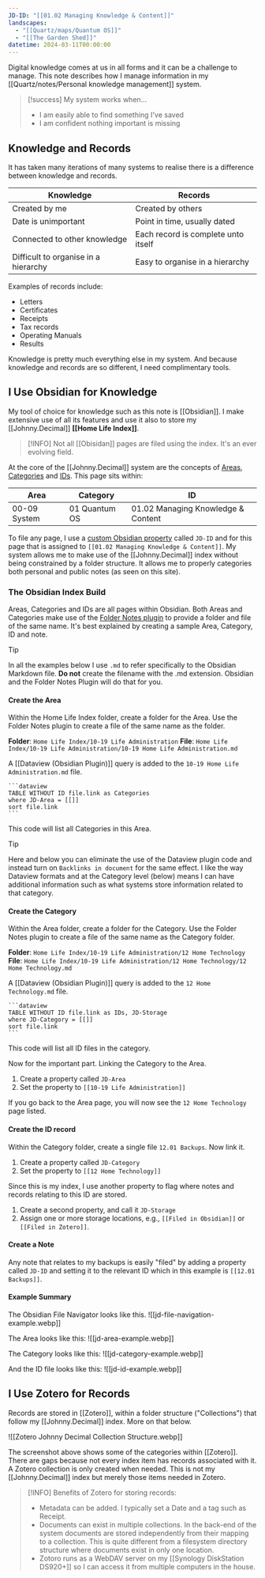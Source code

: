 ```yaml
---
JD-ID: "[[01.02 Managing Knowledge & Content]]"
landscapes:
  - "[[Quartz/maps/Quantum OS]]"
  - "[[The Garden Shed]]"
datetime: 2024-03-11T00:00:00
---
```

Digital knowledge comes at us in all forms and it can be a challenge to manage. This note describes how I manage information in my [[Quartz/notes/Personal knowledge management]] system.

> [!success] My system works when...
> - I am easily able to find something I've saved
> - I am confident nothing important is missing

## Knowledge and Records
It has taken many iterations of many systems to realise there is a difference between knowledge and records.

| Knowledge                            | Records                             |
| ------------------------------------ | ----------------------------------- |
| Created by me                        | Created by others                   |
| Date is unimportant                  | Point in time, usually dated        |
| Connected to other knowledge         | Each record is complete unto itself |
| Difficult to organise in a hierarchy | Easy to organise in a hierarchy     |
Examples of records include:
- Letters
- Certificates
- Receipts
- Tax records
- Operating Manuals
- Results

Knowledge is pretty much everything else in my system. And because knowledge and records are so different, I need complimentary tools.

## I Use Obsidian for Knowledge
My tool of choice for knowledge such as this note is [[Obsidian]]. I make extensive use of all its features and use it also to store my [[Johnny.Decimal]] **[[Home Life Index]]**.

> [!INFO] Not all [[Obisidan]] pages are filed using the index. It's an ever evolving field.

At the core of the [[Johnny.Decimal]] system are the concepts of [Areas, Categories](https://johnnydecimal.com/10-19-concepts/11-core/11.02-areas-and-categories/) and [IDs](https://johnnydecimal.com/10-19-concepts/11-core/11.03-ids/). This page sits within:

| Area         | Category      | ID                                 |
| ------------ | ------------- | ---------------------------------- |
| 00-09 System | 01 Quantum OS | 01.02 Managing Knowledge & Content |

To file any page, I use a [custom Obsidian property](https://help.obsidian.md/Editing+and+formatting/Properties) called `JD-ID` and for this page that is assigned to `[[01.02 Managing Knowledge & Content]]`. My system allows me to make use of the [[Johnny.Decimal]] index without being constrained by a folder structure. It allows me to properly categories both personal and public notes (as seen on this site).
### The Obsidian Index Build
Areas, Categories and IDs are all pages within Obsidian. Both Areas and Categories make use of the [Folder Notes plugin](https://github.com/LostPaul/obsidian-folder-notes) to provide a folder and file of the same name. It's best explained by creating a sample Area, Category, ID and note.

> [!TIP]
> In all the examples below I use `.md` to refer specifically to the Obsidian Markdown file. **Do not** create the filename with the .md extension. Obsidian and the Folder Notes Plugin will do that for you.
#### Create the Area
Within the Home Life Index folder, create a folder for the Area. Use the Folder Notes plugin to create a file of the same name as the folder.

**Folder**: `Home Life Index/10-19 Life Administration`
**File**: `Home Life Index/10-19 Life Administration/10-19 Home Life Administration.md`

A [[Dataview (Obsidian Plugin)]] query is added to the `10-19 Home Life Administration.md` file.

~~~
```dataview
TABLE WITHOUT ID file.link as Categories
where JD-Area = [[]]
sort file.link
```
~~~

This code will list all Categories in this Area.

> [!TIP]
> Here and below you can eliminate the use of the Dataview plugin code and instead turn on `Backlinks in document` for the same effect. I like the way Dataview formats and at the Category level (below) means I can have additional information such as what systems store information related to that category.
#### Create the Category
Within the Area folder, create a folder for the Category. Use the Folder Notes plugin to create a file of the same name as the Category folder.

**Folder**: `Home Life Index/10-19 Life Administration/12 Home Technology`
**File**: `Home Life Index/10-19 Life Administration/12 Home Technology/12 Home Technology.md`

A [[Dataview (Obsidian Plugin)]] query is added to the `12 Home Technology.md` file.

~~~
```dataview
TABLE WITHOUT ID file.link as IDs, JD-Storage
where JD-Category = [[]]
sort file.link
```
~~~
This  code will list all ID files in the category.

Now for the important part. Linking the Category to the Area. 

1. Create a property called `JD-Area`
2. Set the property to `[[10-19 Life Administration]]`

If you go back to the Area page, you will now see the `12 Home Technology` page listed.

#### Create the ID record
Within the Category folder, create a single file `12.01 Backups`.  Now link it.

1. Create a property called `JD-Category`
2. Set the property to `[[12 Home Technology]]`

Since this is my index, I use another property to flag where notes and records relating to this ID are stored.

1. Create a second property, and call it `JD-Storage`
2. Assign one or more storage locations, e.g., `[[Filed in Obsidian]]` or `[[Filed in Zotero]]`.

#### Create a Note
Any note that relates to my backups is easily "filed" by adding a property called `JD-ID` and setting it to the relevant ID which in this example is `[[12.01 Backups]]`.

#### Example Summary
The Obsidian File Navigator looks like this.
![[jd-file-navigation-example.webp]]

The Area looks like this:
![[jd-area-example.webp]]

The Category looks like this:
![[jd-category-example.webp]]

And the ID file looks like this:
![[jd-id-example.webp]]
## I Use Zotero for Records
Records are stored in [[Zotero]], within a folder structure ("Collections") that follow my [[Johnny.Decimal]] index. More on that below.

![[Zotero Johnny Decimal Collection Structure.webp]]

The screenshot above shows some of the categories within [[Zotero]]. There are gaps because not every index item has records associated with it. A Zotero collection is only created when needed. This is not my [[Johnny.Decimal]] index but merely those items needed in Zotero.

> [!INFO] Benefits of Zotero for storing records:
> - Metadata can be added. I typically set a Date and a tag such as Receipt.
> - Documents can exist in multiple collections. In the back-end of the system documents are stored independently from their mapping to a collection. This is quite different from a filesystem directory structure where documents exist in only one location.
> - Zotoro runs as a WebDAV server on my [[Synology DiskStation DS920+]] so I can access it from multiple computers in the house.
